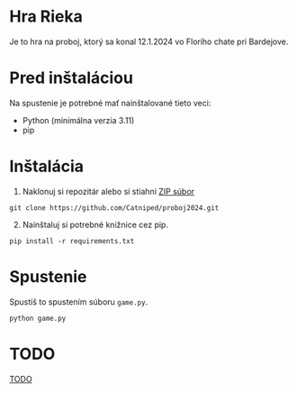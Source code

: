 # Hra Rieka
Je to hra na proboj, ktorý sa konal 12.1.2024 vo Floriho chate pri Bardejove.

# Pred inštaláciou
Na spustenie je potrebné mať nainštalované tieto veci:
- Python (minimálna verzia 3.11)
- pip

# Inštalácia
1. Naklonuj si repozitár alebo si stiahni [ZIP súbor](https://github.com/Catniped/proboj2024/zipball/main)
```
git clone https://github.com/Catniped/proboj2024.git
```
2. Nainštaluj si potrebné knižnice cez pip.
```
pip install -r requirements.txt
```

# Spustenie
Spustíš to spustením súboru `game.py`.
```
python game.py
```

# TODO
[TODO](TODO.md)
